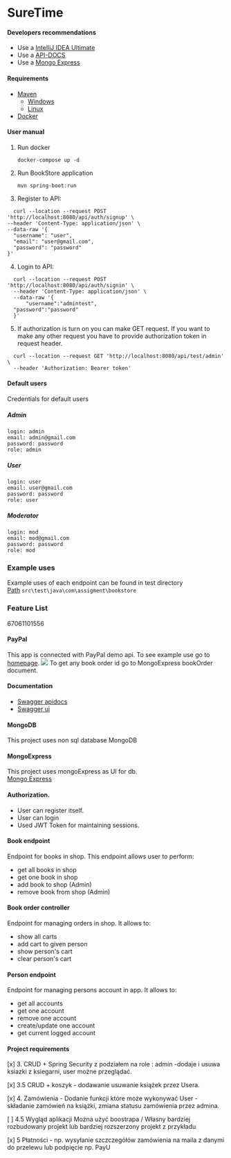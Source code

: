 # SureTime

#### Developers recommendations

* Use a [IntelliJ IDEA Ultimate](https://www.jetbrains.com/lp/intellij-frameworks/)
* Use a [API-DOCS](http://localhost:8080/swagger-ui.html)
* Use a [Mongo Express](http://localhost:8081)
#### Requirements

* [ Maven](https://maven.apache.org/)
    - [Windows](https://mkyong.com/maven/how-to-install-maven-in-windows/)
    - [Linux](https://maven.apache.org/install.html)
* [ Docker](https://www.docker.com/)

#### User manual

1. Run docker
    ````
    docker-compose up -d 
    ````

2. Run BookStore application
    ```
    mvn spring-boot:run
    ```
3. Register to API:

  ```
    curl --location --request POST 'http://localhost:8080/api/auth/signup' \
--header 'Content-Type: application/json' \
--data-raw '{
    "username": "user",
    "email": "user@gmail.com",
    "password": "password"
}'
  ```
4. Login to API:
  ```
    curl --location --request POST 'http://localhost:8080/api/auth/signin' \
    --header 'Content-Type: application/json' \
    --data-raw '{
        "username":"admintest",
    "password":"password"
    }'
  ```
5. If authorization is turn on you can make GET request. If you want to make any other request you have to provide authorization token in request header.
  ```
    curl --location --request GET 'http://localhost:8080/api/test/admin' \
    --header 'Authorization: Bearer token'
  ```

#### Default users
Credentials for default users
 ##### Admin
    login: admin  
    email: admin@gmail.com  
    password: password  
    role: admin  
##### User
    login: user  
    email: user@gmail.com  
    password: password  
    role: user
##### Moderator
    login: mod  
    email: mod@gmail.com  
    password: password  
    role: mod

### Example uses
Example uses of each endpoint can be found in test directory  
[Path](src\test\java\com\assigment\bookstore)
```src\test\java\com\assigment\bookstore```
### Feature List
67061101556
#### PayPal
This app is connected with PayPal demo api. To see example use go to [homepage](http://localhost:8080/).
![](doc/paypal.png)
To get any book order id go to MongoExpress bookOrder document.
#### Documentation
 * [Swagger apidocs](localhost:8080/v2/api-docs) 
 * [Swagger ui](http://localhost:8080/swagger-ui.html#/)
 
#### MongoDB
This project uses non sql database MongoDB

#### MongoExpress
This project uses mongoExpress as UI for db.  
[Mongo Express](http://localhost:8081)


#### Authorization. 
* User can register itself. 
* User can login
* Used JWT Token for maintaining sessions.

#### Book endpoint
Endpoint for books in shop.
This endpoint allows user to perform:
* get all books in shop
* get one book in shop
* add book to shop (Admin)
* remove book from shop (Admin)

#### Book order controller
Endpoint for managing orders in shop.
It allows to:
* show all carts
* add cart to given person
* show person's cart
* clear person's cart

#### Person endpoint
Endpoint for managing persons account in app.
It allows to:
* get all accounts
* get one account
* remove one account
* create/update one account
* get current logged account


#### Project requirements

[x] 3. CRUD + Spring Security z podziałem na role : admin -dodaje i usuwa  ksiazki z ksiegarni, user możne przeglądać.

[x] 3.5  CRUD + koszyk - dodawanie usuwanie książek przez Usera.

[x] 4. Zamówienia -  Dodanie funkcji które może wykonywać User - składanie zamówień na książki, zmiana statusu zamówienia przez admina.

[ ] 4.5 Wygląd aplikacji Można użyć boostrapa / Własny bardziej rozbudowany projekt lub bardziej rozszerzony projekt z przykładu

[x] 5 Płatności - np. wysyłanie szczczegółów zamówienia na maila z danymi do przelewu lub podpięcie np. PayU
